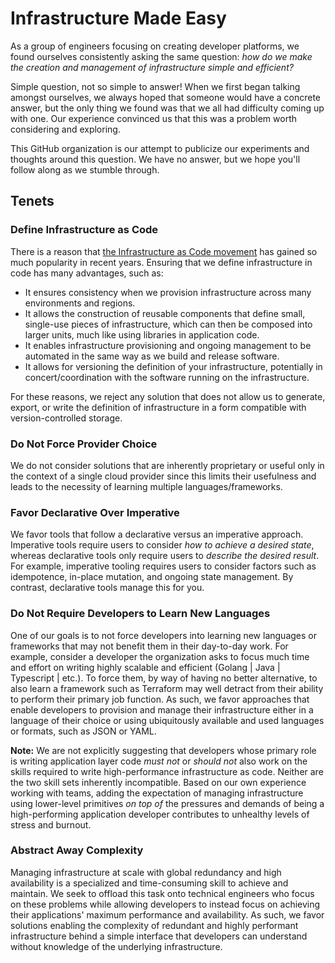 # Infrastructure Made Easy

As a group of engineers focusing on creating developer platforms, we found ourselves consistently
asking the same question: _how do we make the creation and management of infrastructure simple and
efficient?_

Simple question, not so simple to answer! When we first began talking amongst ourselves, we always
hoped that someone would have a concrete answer, but the only thing we found was that we all had
difficulty coming up with one. Our experience convinced us that this was a problem worth considering
and exploring.

This GitHub organization is our attempt to publicize our experiments and thoughts around this
question. We have no answer, but we hope you'll follow along as we stumble through.

## Tenets

### Define Infrastructure as Code

There is a reason that [the Infrastructure as Code
movement](https://www.hashicorp.com/resources/what-is-infrastructure-as-code) has gained so much
popularity in recent years. Ensuring that we define infrastructure in code has many advantages, such
as:

- It ensures consistency when we provision infrastructure across many environments and regions.
- It allows the construction of reusable components that define small, single-use pieces of
  infrastructure, which can then be composed into larger units, much like using libraries in
  application code.
- It enables infrastructure provisioning and ongoing management to be automated in the same way as
  we build and release software.
- It allows for versioning the definition of your infrastructure, potentially in
  concert/coordination with the software running on the infrastructure.

For these reasons, we reject any solution that does not allow us to generate, export, or write the
definition of infrastructure in a form compatible with version-controlled storage.

### Do Not Force Provider Choice

We do not consider solutions that are inherently proprietary or useful only in the context of a
single cloud provider since this limits their usefulness and leads to the necessity of learning
multiple languages/frameworks.

### Favor Declarative Over Imperative

We favor tools that follow a declarative versus an imperative approach. Imperative tools require
users to consider _how to achieve a desired state_, whereas declarative tools only require users to
_describe the desired result_. For example, imperative tooling requires users to consider factors
such as idempotence, in-place mutation, and ongoing state management. By contrast, declarative tools
manage this for you.

### Do Not Require Developers to Learn New Languages

One of our goals is to not force developers into learning new languages or frameworks that may not
benefit them in their day-to-day work. For example, consider a developer the organization asks to
focus much time and effort on writing highly scalable and efficient (Golang | Java | Typescript |
etc.). To force them, by way of having no better alternative, to also learn a framework such as
Terraform may well detract from their ability to perform their primary job function. As such, we
favor approaches that enable developers to provision and manage their infrastructure either in a
language of their choice or using ubiquitously available and used languages or formats, such as JSON
or YAML.

**Note:** We are not explicitly suggesting that developers whose primary role is writing application
layer code _must not_ or _should not_ also work on the skills required to write high-performance
infrastructure as code. Neither are the two skill sets inherently incompatible. Based on our own
experience working with teams, adding the expectation of managing infrastructure using lower-level
primitives _on top of_ the pressures and demands of being a high-performing application developer
contributes to unhealthy levels of stress and burnout.

### Abstract Away Complexity

Managing infrastructure at scale with global redundancy and high availability is a specialized and
time-consuming skill to achieve and maintain. We seek to offload this task onto technical engineers
who focus on these problems while allowing developers to instead focus on achieving their
applications' maximum performance and availability. As such, we favor solutions enabling the
complexity of redundant and highly performant infrastructure behind a simple interface that
developers can understand without knowledge of the underlying infrastructure.